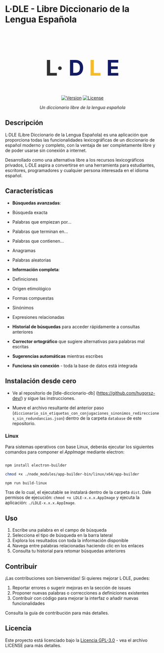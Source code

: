 # L·DLE - Libre Diccionario de la Lengua Española

<div align="center">
<h1 class="title" id="title_searching" style="font-size: 70px; letter-spacing: 0;">
    <span style="color:rgb(48, 48, 48)">L·</span>
    <span style="color:rgb(18, 27, 99);">D</span>
    <span style="color:rgb(246, 187, 40)">L</span>
    <span style="color:rgb(18, 27, 99)">E</span>
</h1>
  
[![Version](https://img.shields.io/badge/version-0.9.0-blue.svg)](https://github.com/username/ldle)
[![License](https://img.shields.io/badge/license-GPL--3.0-green.svg)](LICENSE)

*Un diccionario libre de la lengua española*
  
</div>

## Descripción

L·DLE (Libre Diccionario de la Lengua Española) es una aplicación que proporciona todas las funcionalidades lexicográficas de un diccionario de español moderno y completo, con la ventaja de ser completamente libre y de poder usarse sin conexión a internet.

Desarrollado como una alternativa libre a los recursos lexicográficos privados, L·DLE aspira a convertirse en una herramienta para estudiantes, escritores, programadores y cualquier persona interesada en el idioma español.

## Características

-  **Búsquedas avanzadas**:
  - Búsqueda exacta
  - Palabras que empiezan por...
  - Palabras que terminan en...
  - Palabras que contienen...
  - Anagramas
  - Palabras aleatorias

-  **Información completa**:
  - Definiciones
  - Origen etimológico
  - Formas compuestas
  - Sinónimos
  - Expresiones relacionadas

-  **Historial de búsquedas** para acceder rápidamente a consultas anteriores

-  **Corrector ortográfico** que sugiere alternativas para palabras mal escritas

-  **Sugerencias automáticas** mientras escribes

-  **Funciona sin conexión** - toda la base de datos está integrada

##  Instalación desde cero

- Ve al repositorio de [ldle-diccionario-db] (https://github.com/hugorsz-dev/) y sigue las instrucciones.

- Mueve el archivo resultante del anterior paso (`diccionario_sin_etiquetas_con_conjugaciones_sinonimos_redirecciones_sin_redundancias.json`) dentro de la carpeta `database` de este repositorio. 

### Linux

Para sistemas operativos con base Linux, deberás ejecutar los siguientes comandos para componer el *AppImage* mediante electron: 

``` bash

npm install electron-builder

chmod +x ./node_modules/app-builder-bin/linux/x64/app-builder

npm run build-linux

```

Tras de lo cual, el ejecutable se instalará dentro de la carpeta `dist`. Dale permisos de ejecución: `chmod +x LDLE-x.x.x.AppImage` y ejecuta la aplicación: `./LDLE-x.x.x.AppImage`.

## Uso

1. Escribe una palabra en el campo de búsqueda
2. Selecciona el tipo de búsqueda en la barra lateral
3. Explora los resultados con toda la información disponible
4. Navega entre palabras relacionadas haciendo clic en los enlaces
5. Consulta tu historial para retomar búsquedas anteriores

## Contribuir

¡Las contribuciones son bienvenidas! Si quieres mejorar L·DLE, puedes:

1. Reportar errores o sugerir mejoras en la sección de issues
2. Proponer nuevas palabras o correcciones a definiciones existentes
3. Contribuir con código para mejorar la interfaz o añadir nuevas funcionalidades

Consulta la guía de contribución para más detalles.

## Licencia

Este proyecto está licenciado bajo la [Licencia GPL-3.0](LICENSE) - vea el archivo LICENSE para más detalles.

